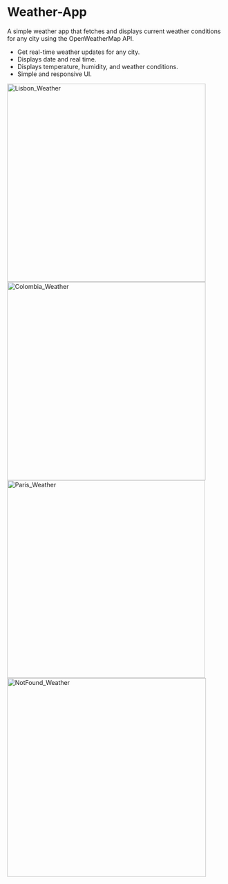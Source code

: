 # Weather-App
A simple weather app that fetches and displays current weather conditions for any city using the OpenWeatherMap API.

- Get real-time weather updates for any city.
- Displays date and real time.
- Displays temperature, humidity, and weather conditions.
- Simple and responsive UI.


<img width="459" alt="Lisbon_Weather" src="https://github.com/user-attachments/assets/8df26d31-d236-4f56-bfcf-ce477c7cc455" />
<img width="459" alt="Colombia_Weather" src="https://github.com/user-attachments/assets/bd3ea25c-b504-4808-a173-122edfa742bc" />
<img width="458" alt="Paris_Weather" src="https://github.com/user-attachments/assets/e77fd7f2-660c-4d59-a786-5294158f87ff" />
<img width="460" alt="NotFound_Weather" src="https://github.com/user-attachments/assets/095e854d-730c-48cb-ab22-1a157a2d298e" />
